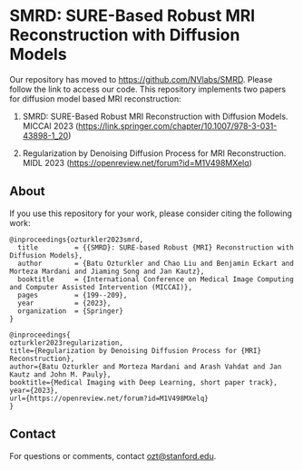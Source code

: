 # SMRD: SURE-Based Robust MRI Reconstruction with Diffusion Models

Our repository has moved to https://github.com/NVlabs/SMRD. Please follow the link to access our code. This repository implements two papers for diffusion model based MRI reconstruction:

1. SMRD: SURE-Based Robust MRI Reconstruction with Diffusion Models. MICCAI 2023 (https://link.springer.com/chapter/10.1007/978-3-031-43898-1_20)

2. Regularization by Denoising Diffusion Process for MRI Reconstruction. MIDL 2023 (https://openreview.net/forum?id=M1V498MXelq)

## About

If you use this repository for your work, please consider citing the following work:

```
@inproceedings{ozturkler2023smrd,
  title         = {{SMRD}: SURE-based Robust {MRI} Reconstruction with Diffusion Models},
  author        = {Batu Ozturkler and Chao Liu and Benjamin Eckart and Morteza Mardani and Jiaming Song and Jan Kautz},
  booktitle     = {International Conference on Medical Image Computing and Computer Assisted Intervention (MICCAI)},
  pages         = {199--209},
  year          = {2023},
  organization  = {Springer}
}
```

```
@inproceedings{
ozturkler2023regularization,
title={Regularization by Denoising Diffusion Process for {MRI} Reconstruction},
author={Batu Ozturkler and Morteza Mardani and Arash Vahdat and Jan Kautz and John M. Pauly},
booktitle={Medical Imaging with Deep Learning, short paper track},
year={2023},
url={https://openreview.net/forum?id=M1V498MXelq}
}
```

## Contact

For questions or comments, contact [ozt@stanford.edu](ozt@stanford.edu).
